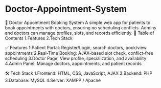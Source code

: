 # Doctor-Appointment-System
🏥 Doctor Appointment Booking System
A simple web app for patients to book appointments with doctors, ensuring no scheduling conflicts. Admins and doctors can manage profiles, slots, and records efficiently.
📌 Table of Contents
1.Features
2.Tech Stack

✅ Features
1.Patient Portal: Register/Login, search doctors, book/view appointments
2.Real-Time Booking: AJAX-based slot check, conflict-free scheduling
3.Doctor Page: View profile, specialization, and availability
4.Admin Panel: Manage doctors, appointments, and patient records

🛠️ Tech Stack
1.Frontend: HTML, CSS, JavaScript, AJAX
2.Backend: PHP
3.Database: MySQL
4.Server: XAMPP / Apache

